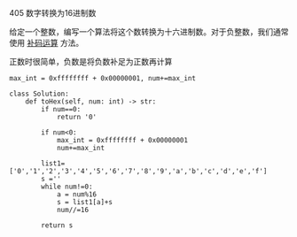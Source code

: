 405 数字转换为16进制数

给定一个整数，编写一个算法将这个数转换为十六进制数。对于负整数，我们通常使用 [补码运算](https://baike.baidu.com/item/补码/6854613?fr=aladdin) 方法。

正数时很简单，负数是将负数补足为正数再计算

`max_int = 0xffffffff + 0x00000001, num+=max_int`

```
class Solution:
    def toHex(self, num: int) -> str:
        if num==0:
            return '0'
    
        if num<0:
            max_int = 0xffffffff + 0x00000001
            num+=max_int

        list1=['0','1','2','3','4','5','6','7','8','9','a','b','c','d','e','f']
        s =''
        while num!=0:
            a = num%16
            s = list1[a]+s
            num//=16
        
        return s
```

